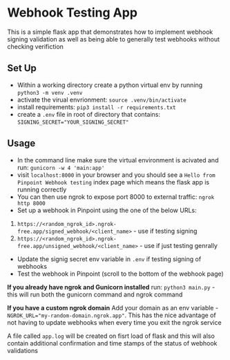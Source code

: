 # Webhook Testing App

This is a simple flask app that demonstrates how to implement webhook signing validation as well as being able to generally test webhooks without checking verifiction

## Set Up
* Within a working directory create a python virtual env by running `python3 -m venv .venv`
* activate the virual envrionment: `source .venv/bin/activate`
* install requirements: `pip3 install -r requirements.txt`
* create a `.env` file in root of directory that contains: `SIGNING_SECRET="YOUR_SIGNING_SECRET"`

## Usage
* In the command line make sure the virtual environment is acivated and run: `gunicorn -w 4 'main:app'`
* visit `localhost:8000` in your browser and you should see a `Hello from Pinpoint Webhook testing` index page which means the flask app is running correctly
* You can then use ngrok to expose port 8000 to external traffic: `ngrok http 8000`
* Set up a webhook in Pinpoint using the one of the below URLs: 
1. `https://<random_ngrok_id>.ngrok-free.app/signed_webhook/<client_name>` - use if testing signing
2. `https://<random_ngrok_id>.ngrok-free.app/unsigned_webhook/<client_name>` - use if just testing genrally
* Update the signig secret env variable in `.env` if testing signing of webhooks
* Test the webhook in Pinpoint (scroll to the bottom of the webhook page)

**If you already have ngrok and Gunicorn installed**
run: `python3 main.py` - this will run both the gunicorn command and ngrok command

**If you have a custom ngrok domain**
Add your domain as an env variable - `NGROK_URL="my-random-domain.ngrok.app"`. This has the nice advantage of not having to update webhooks when every time you exit the ngrok service

A file called `app.log` will be created on fisrt load of flask and this will also contain additional confirmation and time stamps of the status of webhook validations


